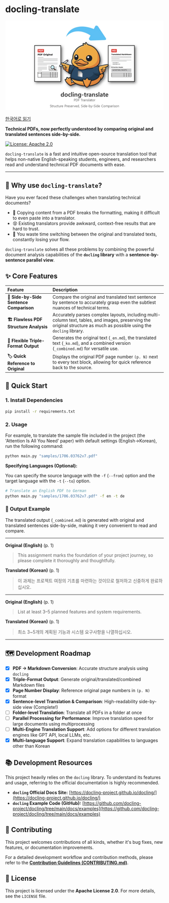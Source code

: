 # docling-translate

<p align="center">
  <img src="logo.png" alt="docling-translate logo" width="600"/>
</p>

[한국어로 읽기](../README.md)

**Technical PDFs, now perfectly understood by comparing original and translated sentences side-by-side.**

[![License: Apache 2.0](https://img.shields.io/badge/License-Apache%202.0-blue.svg)](https://opensource.org/licenses/Apache-2.0)

`docling-translate` is a fast and intuitive open-source translation tool that helps non-native English-speaking students, engineers, and researchers read and understand technical PDF documents with ease.

---

## 🤔 Why use `docling-translate`?

Have you ever faced these challenges when translating technical documents?

*   📄 Copying content from a PDF breaks the formatting, making it difficult to even paste into a translator.
*   😵 Existing translators provide awkward, context-free results that are hard to trust.
*   📑 You waste time switching between the original and translated texts, constantly losing your flow.

`docling-translate` solves all these problems by combining the powerful document analysis capabilities of the **`docling` library** with a **sentence-by-sentence parallel view**.

## ✨ Core Features

| Feature | Description |
| :--- | :--- |
| **📖 Side-by-Side Sentence Comparison** | Compare the original and translated text sentence by sentence to accurately grasp even the subtlest nuances of technical terms. |
| **🏗️ Flawless PDF Structure Analysis** | Accurately parses complex layouts, including multi-column text, tables, and images, preserving the original structure as much as possible using the `docling` library. |
| **📄 Flexible Triple-Format Output** | Generates the original text (`_en.md`), the translated text (`_ko.md`), and a combined version (`_combined.md`) for versatile use. |
| **🏷️ Quick Reference to Original** | Displays the original PDF page number `(p. N)` next to every text block, allowing for quick reference back to the source. |

## 🚀 Quick Start

### 1. Install Dependencies

```bash
pip install -r requirements.txt
```

### 2. Usage

For example, to translate the sample file included in the project (the 'Attention Is All You Need' paper) with default settings (English->Korean), run the following command:

```bash
python main.py "samples/1706.03762v7.pdf"
```

**Specifying Languages (Optional):**

You can specify the source language with the `-f` (`--from`) option and the target language with the `-t` (`--to`) option.

```bash
# Translate an English PDF to German
python main.py "samples/1706.03762v7.pdf" -f en -t de
```

### 🎨 Output Example

The translated output (`_combined.md`) is generated with original and translated sentences side-by-side, making it very convenient to read and compare.

---
**Original (English)** (p. 1)
> This assignment marks the foundation of your project journey, so please complete it thoroughly and thoughtfully.

**Translated (Korean)** (p. 1)
> 이 과제는 프로젝트 여정의 기초를 마련하는 것이므로 철저하고 신중하게 완료하십시오.
***
**Original (English)** (p. 1)
> List at least 3–5 planned features and system requirements.

**Translated (Korean)** (p. 1)
> 최소 3~5개의 계획된 기능과 시스템 요구사항을 나열하십시오.
---

## 🗺️ Development Roadmap

- [x] **PDF → Markdown Conversion**: Accurate structure analysis using `docling`
- [x] **Triple-Format Output**: Generate original/translated/combined Markdown files
- [x] **Page Number Display**: Reference original page numbers in `(p. N)` format
- [x] **Sentence-level Translation & Comparison**: High-readability side-by-side view (Complete!)
- [ ] **Folder-level Translation**: Translate all PDFs in a folder at once
- [ ] **Parallel Processing for Performance**: Improve translation speed for large documents using multiprocessing
- [ ] **Multi-Engine Translation Support**: Add options for different translation engines like GPT API, local LLMs, etc.
- [x] **Multi-language Support**: Expand translation capabilities to languages other than Korean

## 📚 Development Resources

This project heavily relies on the `docling` library. To understand its features and usage, referring to the official documentation is highly recommended.

*   **`docling` Official Docs Site:** [https://docling-project.github.io/docling/](https://docling-project.github.io/docling/)
*   **`docling` Example Code (GitHub):** [https://github.com/docling-project/docling/tree/main/docs/examples](https://github.com/docling-project/docling/tree/main/docs/examples)

## 🤝 Contributing

This project welcomes contributions of all kinds, whether it's bug fixes, new features, or documentation improvements.

For a detailed development workflow and contribution methods, please refer to the [**Contribution Guidelines (CONTRIBUTING.md)**](CONTRIBUTING.md).

## 📜 License

This project is licensed under the **Apache License 2.0**. For more details, see the `LICENSE` file.
